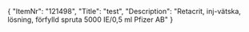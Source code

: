 {
  "ItemNr": "121498",
  "Title": "test",
  "Description": "Retacrit, inj-vätska, lösning, förfylld spruta 5000 IE/0,5 ml Pfizer AB"
}